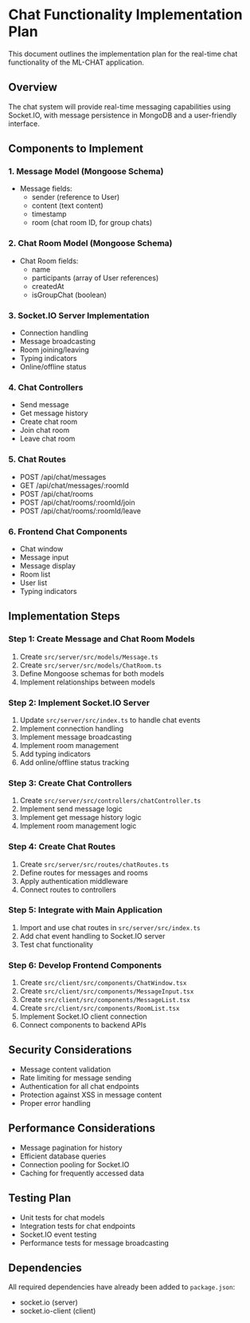 # Chat Functionality Implementation Plan

This document outlines the implementation plan for the real-time chat functionality of the ML-CHAT application.

## Overview

The chat system will provide real-time messaging capabilities using Socket.IO, with message persistence in MongoDB and a user-friendly interface.

## Components to Implement

### 1. Message Model (Mongoose Schema)

- Message fields:
  - sender (reference to User)
  - content (text content)
  - timestamp
  - room (chat room ID, for group chats)

### 2. Chat Room Model (Mongoose Schema)

- Chat Room fields:
  - name
  - participants (array of User references)
  - createdAt
  - isGroupChat (boolean)

### 3. Socket.IO Server Implementation

- Connection handling
- Message broadcasting
- Room joining/leaving
- Typing indicators
- Online/offline status

### 4. Chat Controllers

- Send message
- Get message history
- Create chat room
- Join chat room
- Leave chat room

### 5. Chat Routes

- POST /api/chat/messages
- GET /api/chat/messages/:roomId
- POST /api/chat/rooms
- POST /api/chat/rooms/:roomId/join
- POST /api/chat/rooms/:roomId/leave

### 6. Frontend Chat Components

- Chat window
- Message input
- Message display
- Room list
- User list
- Typing indicators

## Implementation Steps

### Step 1: Create Message and Chat Room Models

1. Create `src/server/src/models/Message.ts`
2. Create `src/server/src/models/ChatRoom.ts`
3. Define Mongoose schemas for both models
4. Implement relationships between models

### Step 2: Implement Socket.IO Server

1. Update `src/server/src/index.ts` to handle chat events
2. Implement connection handling
3. Implement message broadcasting
4. Implement room management
5. Add typing indicators
6. Add online/offline status tracking

### Step 3: Create Chat Controllers

1. Create `src/server/src/controllers/chatController.ts`
2. Implement send message logic
3. Implement get message history logic
4. Implement room management logic

### Step 4: Create Chat Routes

1. Create `src/server/src/routes/chatRoutes.ts`
2. Define routes for messages and rooms
3. Apply authentication middleware
4. Connect routes to controllers

### Step 5: Integrate with Main Application

1. Import and use chat routes in `src/server/src/index.ts`
2. Add chat event handling to Socket.IO server
3. Test chat functionality

### Step 6: Develop Frontend Components

1. Create `src/client/src/components/ChatWindow.tsx`
2. Create `src/client/src/components/MessageInput.tsx`
3. Create `src/client/src/components/MessageList.tsx`
4. Create `src/client/src/components/RoomList.tsx`
5. Implement Socket.IO client connection
6. Connect components to backend APIs

## Security Considerations

- Message content validation
- Rate limiting for message sending
- Authentication for all chat endpoints
- Protection against XSS in message content
- Proper error handling

## Performance Considerations

- Message pagination for history
- Efficient database queries
- Connection pooling for Socket.IO
- Caching for frequently accessed data

## Testing Plan

- Unit tests for chat models
- Integration tests for chat endpoints
- Socket.IO event testing
- Performance tests for message broadcasting

## Dependencies

All required dependencies have already been added to `package.json`:
- socket.io (server)
- socket.io-client (client)